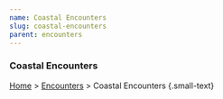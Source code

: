 ```yaml
---
name: Coastal Encounters
slug: coastal-encounters
parent: encounters
---
```

### Coastal Encounters
[Home](dm-operations-center) > [Encounters](encounters) > Coastal Encounters {.small-text}

